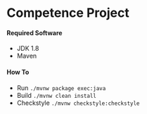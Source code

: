 # Competence Project

#### Required Software
* JDK 1.8
* Maven

#### How To
* Run `./mvnw package exec:java`
* Build `./mvnw clean install`
* Checkstyle `./mvnw checkstyle:checkstyle`
